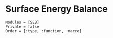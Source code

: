# Surface Energy Balance

```@autodocs
Modules = [SEB]
Private = false
Order = [:type, :function, :macro]
```